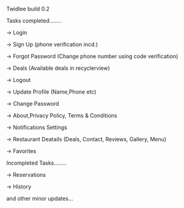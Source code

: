 Twidlee build 0.2

Tasks completed........

-> Login

-> Sign Up (phone verification incd.)

-> Forgot Password (Change phone number using code verification)

-> Deals (Available deals in recyclerview)

-> Logout

-> Update Profile (Name,Phone etc)

-> Change Password

-> About,Privacy Policy, Terms & Conditions

-> Notifications Settings

-> Restaurant Deatails (Deals, Contact, Reviews, Gallery, Menu)

-> Favorites


Incompleted Tasks........

-> Reservations 

-> History

and other minor updates...

